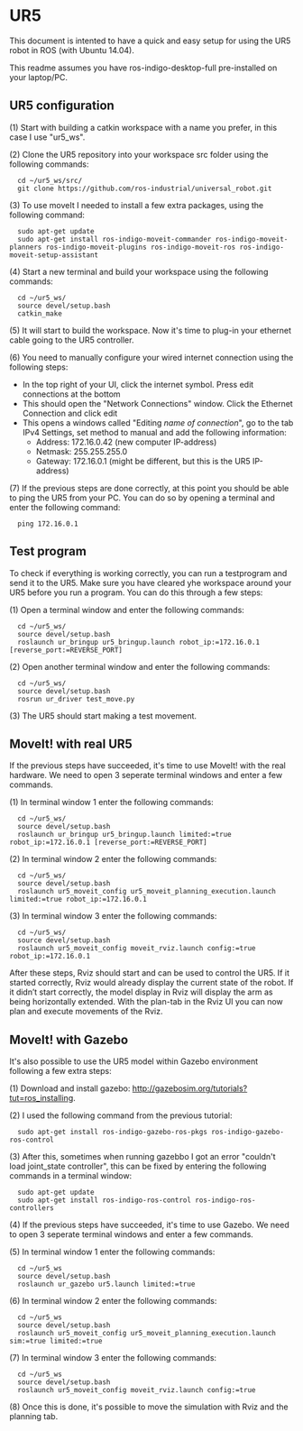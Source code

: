 # UR5
This document is intented to have a quick and easy setup for using the UR5 robot in ROS (with Ubuntu 14.04).

This readme assumes you have ros-indigo-desktop-full pre-installed on your laptop/PC.


## UR5 configuration
(1) Start with building a catkin workspace with a name you prefer, in this case I use "ur5_ws".

(2) Clone the UR5 repository into your workspace src folder using the following commands:
```
  cd ~/ur5_ws/src/
  git clone https://github.com/ros-industrial/universal_robot.git
```

(3) To use moveIt I needed to install a few extra packages, using the following command:
```
  sudo apt-get update
  sudo apt-get install ros-indigo-moveit-commander ros-indigo-moveit-planners ros-indigo-moveit-plugins ros-indigo-moveit-ros ros-indigo-moveit-setup-assistant
``` 

(4) Start a new terminal and build your workspace using the following commands:
```
  cd ~/ur5_ws/
  source devel/setup.bash
  catkin_make
```

(5) It will start to build the workspace. Now it's time to plug-in your ethernet cable going to the UR5 controller.

(6) You need to manually configure your wired internet connection using the following steps:
- In the top right of your UI, click the internet symbol. Press edit connections at the bottom
- This should open the "Network Connections" window. Click the Ethernet Connection and click edit
- This opens a windows called "Editing *name of connection*", go to the tab IPv4 Settings, set method to manual and add the following information:
  * Address: 172.16.0.42 (new computer IP-address)
  * Netmask: 255.255.255.0
  * Gateway: 172.16.0.1 (might be different, but this is the UR5 IP-address)

(7) If the previous steps are done correctly, at this point you should be able to ping the UR5 from your PC. You can do so by opening a terminal and enter the following command:
```
  ping 172.16.0.1
```

## Test program
To check if everything is working correctly, you can run a testprogram and send it to the UR5. Make sure you have cleared yhe workspace around your UR5 before you run a program. You can do this through a few steps:

(1) Open a terminal window and enter the following commands:
```
  cd ~/ur5_ws/
  source devel/setup.bash
  roslaunch ur_bringup ur5_bringup.launch robot_ip:=172.16.0.1 [reverse_port:=REVERSE_PORT]
  ```
(2) Open another terminal window and enter the following commands:
```
  cd ~/ur5_ws/
  source devel/setup.bash
  rosrun ur_driver test_move.py
```
(3) The UR5 should start making a test movement.

## MoveIt! with real UR5
If the previous steps have succeeded, it's time to use MoveIt! with the real hardware. We need to open 3 seperate terminal windows and enter a few commands.

(1) In terminal window 1 enter the following commands:
```
  cd ~/ur5_ws/
  source devel/setup.bash
  roslaunch ur_bringup ur5_bringup.launch limited:=true robot_ip:=172.16.0.1 [reverse_port:=REVERSE_PORT]
```
(2) In terminal window 2 enter the following commands:
```  
  cd ~/ur5_ws/
  source devel/setup.bash
  roslaunch ur5_moveit_config ur5_moveit_planning_execution.launch limited:=true robot_ip:=172.16.0.1
```
(3) In terminal window 3 enter the following commands:
```
  cd ~/ur5_ws/
  source devel/setup.bash
  roslaunch ur5_moveit_config moveit_rviz.launch config:=true robot_ip:=172.16.0.1
```

After these steps, Rviz should start and can be used to control the UR5. If it started correctly, Rviz would already display the current state of the robot. If it didn’t start correctly, the model display in Rviz will display the arm as being horizontally extended. With the plan-tab in the Rviz UI you can now plan and execute movements of the Rviz.

## MoveIt! with Gazebo
It's also possible to use the UR5 model within Gazebo environment following a few extra steps:

(1) Download and install gazebo: http://gazebosim.org/tutorials?tut=ros_installing.

(2) I used the following command from the previous tutorial:
```
  sudo apt-get install ros-indigo-gazebo-ros-pkgs ros-indigo-gazebo-ros-control
```
(3) After this, sometimes when running gazebbo I got an error "couldn't load joint_state controller", this can be fixed by entering the following commands in a terminal window:
```
  sudo apt-get update
  sudo apt-get install ros-indigo-ros-control ros-indigo-ros-controllers
```
(4) If the previous steps have succeeded, it's time to use Gazebo. We need to open 3 seperate terminal windows and enter a few commands.

(5) In terminal window 1 enter the following commands:
```
  cd ~/ur5_ws  
  source devel/setup.bash
  roslaunch ur_gazebo ur5.launch limited:=true

```
(6) In terminal window 2 enter the following commands:
```  
  cd ~/ur5_ws
  source devel/setup.bash
  roslaunch ur5_moveit_config ur5_moveit_planning_execution.launch sim:=true limited:=true

```
(7) In terminal window 3 enter the following commands:
```
  cd ~/ur5_ws
  source devel/setup.bash
  roslaunch ur5_moveit_config moveit_rviz.launch config:=true
```
(8) Once this is done, it's possible to move the simulation with Rviz and the planning tab.
